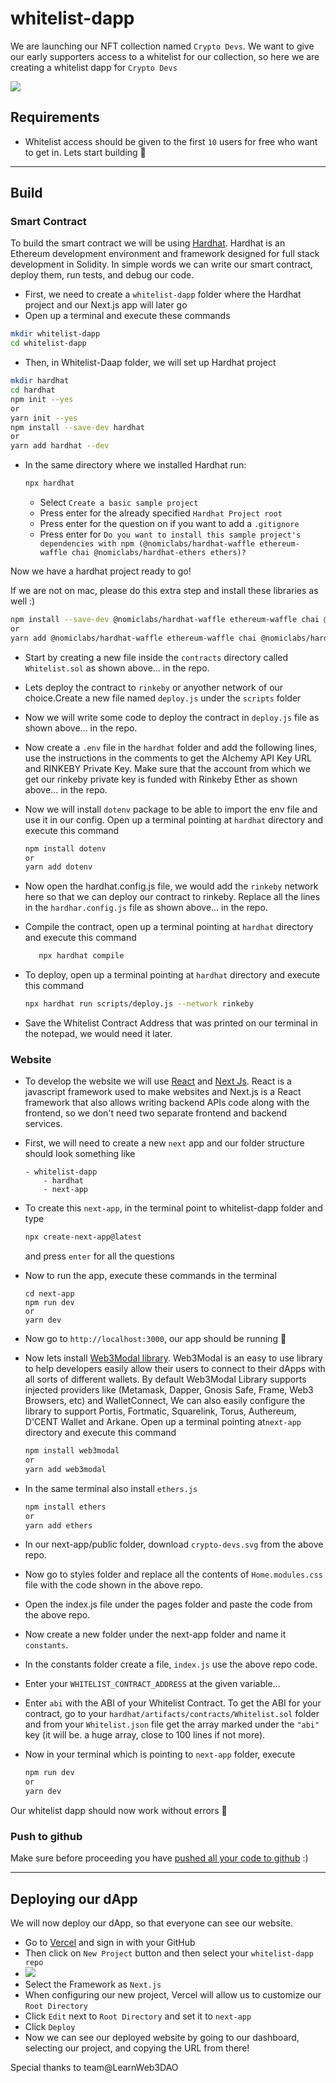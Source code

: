 # whitelist-dapp

We are launching our NFT collection named `Crypto Devs`. We want to give our early supporters access to a whitelist for our collection, so here we are creating a whitelist dapp for `Crypto Devs`

![](https://i.imgur.com/zgY0TGo.png)

## Requirements

- Whitelist access should be given to the first `10` users for free who want to get in.
Lets start building 🚀

---

## Build

### Smart Contract

To build the smart contract we will be using [Hardhat](https://hardhat.org/).
Hardhat is an Ethereum development environment and framework designed for full stack development in Solidity. In simple words we can write our smart contract, deploy them, run tests, and debug our code.



 - First, we need to create a `whitelist-dapp` folder where the Hardhat project and our Next.js app will later go
 - Open up a terminal and execute these commands
  ```bash
  mkdir whitelist-dapp
  cd whitelist-dapp
  ```
 - Then, in Whitelist-Daap folder, we will set up Hardhat project 
  ```bash
  mkdir hardhat
  cd hardhat
  npm init --yes 
  or 
  yarn init --yes
  npm install --save-dev hardhat 
  or
  yarn add hardhat --dev
  ```

- In the same directory where we installed Hardhat run:

  ```bash
  npx hardhat
  ```

  - Select `Create a basic sample project`
  - Press enter for the already specified `Hardhat Project root`
  - Press enter for the question on if you want to add a `.gitignore`
  - Press enter for `Do you want to install this sample project's dependencies with npm (@nomiclabs/hardhat-waffle ethereum-waffle chai @nomiclabs/hardhat-ethers ethers)?`

Now we have a hardhat project ready to go!

If we are not on mac, please do this extra step and install these libraries as well :)

```bash
npm install --save-dev @nomiclabs/hardhat-waffle ethereum-waffle chai @nomiclabs/hardhat-ethers ethers
or
yarn add @nomiclabs/hardhat-waffle ethereum-waffle chai @nomiclabs/hardhat-ethers ethers --dev
```

- Start by creating a new file inside the `contracts` directory called `Whitelist.sol` as shown above... in the repo.

- Lets deploy the contract to `rinkeby` or anyother network of our choice.Create a new file named `deploy.js` under the `scripts` folder

- Now we will write some code to deploy the contract in `deploy.js` file as shown above... in the repo.

- Now create a `.env` file in the `hardhat` folder and add the following lines, use the instructions in the comments to get the Alchemy API Key URL and RINKEBY Private Key. Make sure that the account from which we get our rinkeby private key is funded with Rinkeby Ether as shown above... in the repo.

- Now we will install `dotenv` package to be able to import the env file and use it in our config. Open up a terminal pointing at `hardhat` directory and execute this command
  ```bash
  npm install dotenv
  or 
  yarn add dotenv
  ```
- Now open the hardhat.config.js file, we would add the `rinkeby` network here so that we can deploy our contract to rinkeby. Replace all the lines in the `hardhar.config.js` file as shown above... in the repo.

- Compile the contract, open up a terminal pointing at `hardhat` directory and execute this command

  ```bash
     npx hardhat compile
  ```
  
- To deploy, open up a terminal pointing at `hardhat` directory and execute this command
  ```bash
  npx hardhat run scripts/deploy.js --network rinkeby
  ```
- Save the Whitelist Contract Address that was printed on our terminal in the notepad, we would need it later.

### Website

- To develop the website we will use [React](https://reactjs.org/) and [Next Js](https://nextjs.org/). React is a javascript framework used to make websites and Next.js is a React framework that also allows writing backend APIs code along with the frontend, so we don't need two separate frontend and backend services.
- First, we will need to create a new `next` app and our folder structure should look something like

  ```
  - whitelist-dapp
      - hardhat
      - next-app
  ```

- To create this `next-app`, in the terminal point to whitelist-dapp folder and type

  ```bash
  npx create-next-app@latest
  ```

  and press `enter` for all the questions

- Now to run the app, execute these commands in the terminal

  ```
  cd next-app
  npm run dev
  or 
  yarn dev
  ```

- Now go to `http://localhost:3000`, our app should be running 🤘

- Now lets install [Web3Modal library](https://github.com/Web3Modal/web3modal). Web3Modal is an easy to use library to help developers easily allow their users to connect to their dApps with all sorts of different wallets. By default Web3Modal Library supports injected providers like (Metamask, Dapper, Gnosis Safe, Frame, Web3 Browsers, etc) and WalletConnect, We can also easily configure the library to support Portis, Fortmatic, Squarelink, Torus, Authereum, D'CENT Wallet and Arkane.
  Open up a terminal pointing at`next-app` directory and execute this command

  ```bash
  npm install web3modal
  or
  yarn add web3modal
  ```

- In the same terminal also install `ethers.js`

  ```bash
  npm install ethers
  or 
  yarn add ethers
  ```

- In our next-app/public folder, download `crypto-devs.svg` from the above repo.
- Now go to styles folder and replace all the contents of `Home.modules.css` file with the code shown in the above repo.

- Open the index.js file under the pages folder and paste the code from the above repo.

- Now create a new folder under the next-app folder and name it `constants`.
- In the constants folder create a file, `index.js` use the above repo code.
- Enter your `WHITELIST_CONTRACT_ADDRESS` at the given variable... 
- Enter `abi` with the ABI of your Whitelist Contract. To get the ABI for your contract, go to your `hardhat/artifacts/contracts/Whitelist.sol` folder and from your `Whitelist.json` file get the array marked under the `"abi"` key (it will be. a huge array, close to 100 lines if not more).

- Now in your terminal which is pointing to `next-app` folder, execute

  ```bash
  npm run dev
  or
  yarn dev
  ```

Our whitelist dapp should now work without errors 🚀

### Push to github

Make sure before proceeding you have [pushed all your code to github](https://medium.com/hackernoon/a-gentle-introduction-to-git-and-github-the-eli5-way-43f0aa64f2e4) :)

---

## Deploying our dApp

We will now deploy our dApp, so that everyone can see our website.

- Go to [Vercel](https://vercel.com/) and sign in with your GitHub
- Then click on `New Project` button and then select your `whitelist-dapp repo`
- ![](https://i.imgur.com/ZRjfkCE.png)
- Select the Framework as `Next.js`
- When configuring our new project, Vercel will allow us to customize our `Root Directory`
- Click `Edit` next to `Root Directory` and set it to `next-app`
- Click `Deploy`
- Now we can see our deployed website by going to our dashboard, selecting our project, and copying the URL from there!

Special thanks to team@LearnWeb3DAO
